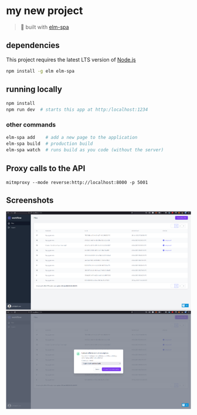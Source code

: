 # my new project
> 🌳  built with [elm-spa](https://elm-spa.dev)

## dependencies

This project requires the latest LTS version of [Node.js](https://nodejs.org/)

```bash
npm install -g elm elm-spa
```

## running locally

```bash
npm install
npm run dev  # starts this app at http:/localhost:1234
```

### other commands

```bash
elm-spa add    # add a new page to the application
elm-spa build  # production build
elm-spa watch  # runs build as you code (without the server)
```

## Proxy calls to the API

    mitmproxy --mode reverse:http://localhost:8000 -p 5001

## Screenshots

![File list](/screenshots/speechtotext_screenshot.png)
![Upload File](/screenshots/speechtotext_screenshot_2.png)
